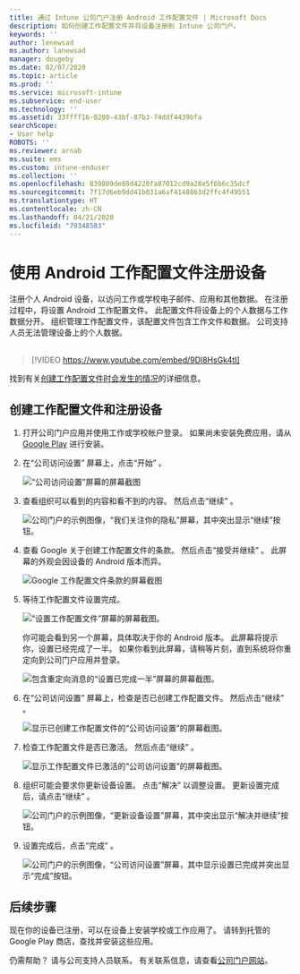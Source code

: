 ```yaml
---
title: 通过 Intune 公司门户注册 Android 工作配置文件 | Microsoft Docs
description: 如何创建工作配置文件并将设备注册到 Intune 公司门户。
keywords: ''
author: lenewsad
ms.author: lanewsad
manager: dougeby
ms.date: 02/07/2020
ms.topic: article
ms.prod: ''
ms.service: microsoft-intune
ms.subservice: end-user
ms.technology: ''
ms.assetid: 33ffff16-0280-43bf-87b3-74ddf4439bfa
searchScope:
- User help
ROBOTS: ''
ms.reviewer: arnab
ms.suite: ems
ms.custom: intune-enduser
ms.collection: ''
ms.openlocfilehash: 839809de89d4220fa87012cd9a28e5f6b6c35dcf
ms.sourcegitcommit: 7f17d6eb9dd41b031a6af4148863d2ffc4f49551
ms.translationtype: HT
ms.contentlocale: zh-CN
ms.lasthandoff: 04/21/2020
ms.locfileid: "79348583"
---
```

# <a name="enroll-device-with-android-work-profile"></a>使用 Android 工作配置文件注册设备

注册个人 Android 设备，以访问工作或学校电子邮件、应用和其他数据。 在注册过程中，将设置 Android 工作配置文件。 此配置文件将设备上的个人数据与工作数据分开。 组织管理工作配置文件，该配置文件包含工作文件和数据。 公司支持人员无法管理设备上的个人数据。  
</br>
> [!VIDEO https://www.youtube.com/embed/9Dl8HsGk4tI]

找到有关[创建工作配置文件时会发生的情况](what-happens-when-you-create-a-work-profile-android.md)的详细信息。

## <a name="create-work-profile-and-enroll-device"></a>创建工作配置文件和注册设备

1. 打开公司门户应用并使用工作或学校帐户登录。 如果尚未安装免费应用，请从 [Google Play](https://play.google.com/store/apps/details?id=com.microsoft.windowsintune.companyportal) 进行安装。  

2. 在“公司访问设置”  屏幕上，点击“开始”  。  

    ![“公司访问设置”屏幕的屏幕截图](./media/access-setup-work-profile-1911.png)  

3. 查看组织可以看到的内容和看不到的内容。 然后点击“继续”  。 

    ![公司门户的示例图像，“我们关注你的隐私”屏幕，其中突出显示“继续”按钮。](./media/android-privacy-screen-1911.png)  

4. 查看 Google 关于创建工作配置文件的条款。 然后点击“接受并继续”  。 此屏幕的外观会因设备的 Android 版本而异。 

    ![Google 工作配置文件条款的屏幕截图](./media/android-wp-05-1908.png)  

5. 等待工作配置文件设置完成。  

    ![“设置工作配置文件”屏幕的屏幕截图。](./media/android-wp-05a-1908.png)  

   你可能会看到另一个屏幕，具体取决于你的 Android 版本。 此屏幕将提示你，设置已经完成了一半。 如果你看到此屏幕，请稍等片刻，直到系统将你重定向到公司门户应用并登录。  

    ![包含重定向消息的“设置已完成一半”屏幕的屏幕截图。](./media/android-wp-05b-1908.png)  

6. 在“公司访问设置”  屏幕上，检查是否已创建工作配置文件。 然后点击“继续”  。  

    ![显示已创建工作配置文件的“公司访问设置”的屏幕截图。](./media/work-profile-complete-1911.png)  

7. 检查工作配置文件是否已激活。 然后点击“继续”  。 

    ![显示工作配置文件已激活的“公司访问设置”的屏幕截图。](./media/work-profile-active-1911.png)  

8. 组织可能会要求你更新设备设置。 点击“解决”  以调整设置。 更新设置完成后，请点击“继续”  。    

    ![公司门户的示例图像，“更新设备设置”屏幕，其中突出显示“解决并继续”按钮。](./media/resolve-settings-1911.png) 


9. 设置完成后，点击“完成”  。  

    ![公司门户的示例图像，“公司访问设置”屏幕，其中显示设置已完成并突出显示“完成”按钮。](./media/work-profile-done-1911.png)  


## <a name="next-steps"></a>后续步骤  

现在你的设备已注册，可以在设备上安装学校或工作应用了。 请转到托管的 Google Play 商店，查找并安装这些应用。 

仍需帮助？ 请与公司支持人员联系。 有关联系信息，请查看[公司门户网站](https://go.microsoft.com/fwlink/?linkid=2010980)。
